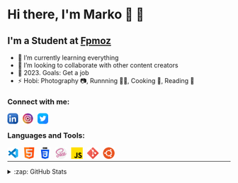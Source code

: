 # Hi there, I'm Marko 🧭 🤍

## I'm a Student at [Fpmoz][fakultet]

- 🌱 I’m currently learning everything 
- 👯 I’m looking to collaborate with other content creators
- 🥅 2023. Goals: Get a job 
- ⚡ Hobi: Photography 📷, Runnning 🏃‍♂️, Cooking 🍣, Reading 📘


### Connect with me:

[<img align="left" alt="Linkedin" width="24px" src="./img/linkedin.png" style="padding-right:10px;" />][linkedin]
[<img align="left" alt="Instagram" width="24px" src="./img/instagram.png" style="padding-right:10px;" />][instagram]
[<img align="left" alt="Twitter" width="24px" src="./img/twitter.png" style="padding-right:10px;" />][twitter]

</br>


### Languages and Tools:

<img align="left" alt="Visual Studio Code" width="26px" src="./img/vscode.png" style="padding-right:10px;" />
<img align="left" alt="HTML5" width="26px" src="./img/html.png" style="padding-right:10px;" />
<img align="left" alt="CSS3" width="26px" src="./img/css-3.png" style="padding-right:10px;" />
<img align="left" alt="Sass" width="26px" src="./img/sass.png" style="padding-right:10px;" />
<img align="left" alt="JavaScript" width="26px" src="./img/js.png" style="padding-right:10px;" />
<img align="left" alt="Git" width="26px" src="./img/git.png" style="padding-right:10px;" />
<img align="left" alt="Ubuntu" width="26px" src="./img/ubuntu.png" />


<br />

***

<details>

  <summary>:zap: GitHub Stats</summary>

![Anurag's GitHub stats](https://github-readme-stats.vercel.app/api?username=matesic99&show_icons=true&theme=cobalt2)
</details>



[twitter]: https://twitter.com/matesicmarko9
[instagram]: https://instagram.com/mmmatesic
[linkedin]: https://www.linkedin.com/in/marko-mate%C5%A1i%C4%87-12b714217/
[fakultet]: https://www.fpmoz.sum.ba/index.php?lang=hr

